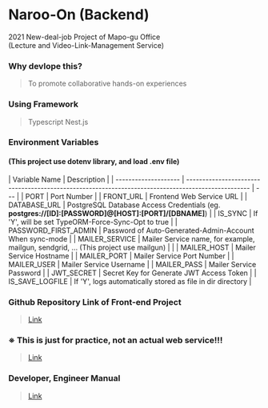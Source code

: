 # Naroo-On (Backend)

<p>
2021 New-deal-job Project of Mapo-gu Office<br/>
(Lecture and Video-Link-Management Service)
</p>

### Why devlope this?

> To promote collaborative hands-on experiences

### Using Framework

> Typescript
> Nest.js

### Environment Variables

#### (This project use dotenv library, and load .env file)

| Variable Name        | Description                                                                                        |
| -------------------- | -------------------------------------------------------------------------------------------------- | --- |
| PORT                 | Port Number                                                                                        |
| FRONT_URL            | Frontend Web Service URL                                                                           |
| DATABASE_URL         | PostgreSQL Database Access Credentials (eg. **postgres://[ID]:[PASSWORD]@[HOST]:[PORT]/[DBNAME]**) |
| IS_SYNC              | If 'Y', will be set TypeORM-Force-Sync-Opt to true                                                 |
| PASSWORD_FIRST_ADMIN | Password of Auto-Generated-Admin-Account When sync-mode                                            |
| MAILER_SERVICE       | Mailer Service name, for example, mailgun, sendgrid, ... (This project use mailgun)                |     |
| MAILER_HOST          | Mailer Service Hostname                                                                            |
| MAILER_PORT          | Mailer Service Port Number                                                                         |
| MAILER_USER          | Mailer Service Username                                                                            |
| MAILER_PASS          | Mailer Service Password                                                                            |
| JWT_SECRET           | Secret Key for Generate JWT Access Token                                                           |
| IS_SAVE_LOGFILE      | If 'Y', logs automatically stored as file in dir directory                                         |

### Github Repository Link of Front-end Project

> [Link](https://github.com/konerds/naroo-on-frontend)

### ※ This is just for practice, not an actual web service!!!

> [Link](https://naroo-on-frontend-dot-macro-market-370703.du.r.appspot.com)

### Developer, Engineer Manual

> [Link](https://cdn.discordapp.com/attachments/943123016659922977/1059857891256967318/naroo-on-manual-211028.pdf)
